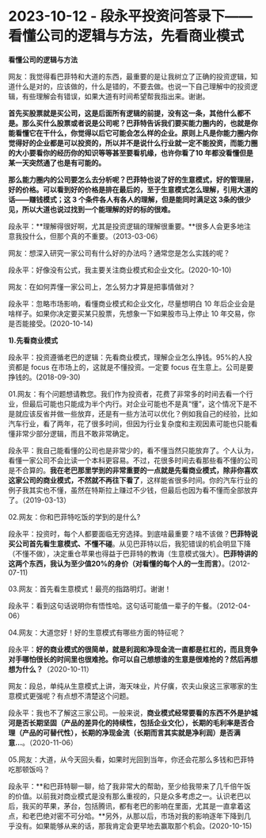 # 2023-10-12 - 段永平投资问答录下——看懂公司的逻辑与方法，先看商业模式

**看懂公司的逻辑与方法**

网友：我觉得看巴菲特和大道的东西，最重要的是让我树立了正确的投资逻辑，知道什么是对的，应该做的，什么是错的，不要去做。也说一下自己理解中的投资逻辑，有些理解会有错误，如果大道有时间希望帮我指出来。谢谢。

**首先买股票就是买公司，这是后面所有逻辑的前提，没有这一条，其他什么都不是。那么买什么股票或者说是公司呢？巴菲特告诉我们要买能力圈内的，也就是你能看懂它在干什么，你觉得以后它可能会怎么样的企业。原则上凡是你能力圈内你觉得好的企业都是可以投资的，所以并不是说什么行业就一定不能投资，而能力圈的大小要看你的经历你的知识等等甚至要看机缘，也许你看了10 年都没看懂但是某一天突然通了也是有可能的。**

**那么能力圈内的公司要怎么去分析呢？巴菲特也说了好的生意模式，好的管理层，好的价格。可以看到好的价格是排在最后的，至于生意模式怎么理解，引用大道的话——赚钱模式；这 3 个条件各人有各人的理解，但是能同时满足这 3条的很少见，所以大道也说过找到一个能理解的好的标的很难。**

段永平：**理解得很好啊，尤其是投资逻辑的理解很重要。**很多人会更多地注意我投什么，但那个真的不重要。（2013-03-06）

网友：想深入研究一家公司有什么好的办法吗？通常您是怎么实践的呢？

段永平：好像没有公式，我主要关注商业模式和企业文化。(2020-10-10)

网友：在如何弄懂一家公司上，怎么努力才算是把事情做对？

段永平：忽略市场影响，看懂商业模式和企业文化，尽量想明白 10 年后企业会是啥样子。如果你决定要买某只股票，先想象一下如果股市马上停止 10 年交易，你是否能接受。(2020-10-14)

**1).先看商业模式**

段永平：投资遵循老巴的逻辑：先看商业模式，理解企业怎么挣钱。95%的人投资都是 focus 在市场上的，这就是不懂投资。一定要 focus 在生意上。公司是要挣钱的。(2018-09-30)

01.网友：有个问题想请教您。我们作为投资者，花费了非常多的时间去看一个行业，但最后可能也只能成为半个内行。对企业可能也不是真“懂”，这个情况下是不是就应该反省并做一些放弃，还是有一些方法可以优化？例如我自己的经验，比如汽车行业，看了两年，花了很多时间，但因为行业复杂度和主观因素可能也只能看懂非常少部分逻辑，而且不敢非常确定。

段永平：我自己能看懂的公司也是非常少的，看不懂当然只能放弃了。个人认为，看懂一家公司不会比读一个本科更容易。不过，花很多时间去看那些看不懂的公司是不合算的。**我在老巴那里学到的非常重要的一点就是先看商业模式，除非你喜欢这家公司的商业模式，不然就不再往下看了**，这样能省很多时间。你的汽车行业的例子我其实也不懂，虽然在特斯拉上赚过不少钱，但最后也因为看不懂而全部放弃了。（2019-03-13）

02.网友：你和巴菲特吃饭的学到的是什么?

段永平：投资时，每个人都要面临无穷选择。到底啥最重要？啥不该做？**巴菲特说买公司首先看生意模式、不懂不碰**。从见巴菲特以后，我犯错误的机会明显下降（不懂不做），决定重仓苹果也得益于巴菲特的教诲（生意模式强大）。**巴菲特讲的这两个东西，我认为至少值20%的身价（对看懂的每个人的一生而言）**。(2012-07-11)

03.网友：首先看生意模式！最亮的指路明灯。谢谢！

段永平：看到这句话说明你有悟性哈。这句话可能值一辈子的午餐。（2012-04-06）

04.网友：大道您好！好的生意模式有哪些方面的特征呢？

段永平：**好的商业模式的很简单，就是利润和净现金流一直都是杠杠的，而且竞争对手哪怕很长的时间里也很难抢。你可以自己想想谁的生意是很难抢的？然后再想想为什么？**（2020-10-11）

网友：段总，单纯从生意模式上讲，海天味业，片仔癀，农夫山泉这三家哪家的生意模式更强呢？有点想不清楚这个问题。

段永平：我也不了解这三家公司。一般来说，**商业模式经常要看的东西不外是护城河是否长期坚固（产品的差异化的持续性，包括企业文化），长期的毛利率是否合理（产品的可替代性），长期的净现金流（长期而言其实就是净利润）是否满意…**。（2020-11-06）

05.网友：大道，从今天回头看，如果时光回到当年，你还会花那么多钱和巴菲特吃那顿饭吗？

段永平：**和巴菲特聊一聊，给了我非常大的帮助，至少给我带来了几千倍午饭的价值。以前我对商业模式是没有那么重视的，只是众多考虑之一。认识老巴以后，我买的苹果，茅台，包括腾讯，都有老巴的影响在里面，尤其是一直拿着这点，和老巴绝对密不可分哈。**另外，从那以后，市场对我的影响逐年下降到几乎没有。如果能够从来的话，那我肯定会更早地去赢取那个机会。(2020-10-15)
